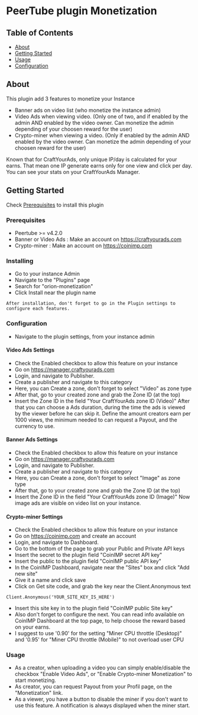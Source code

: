# PeerTube plugin Monetization

## Table of Contents

- [About](#about)
- [Getting Started](#getting_started)
- [Usage](#usage)
- [Configuration](#configuration)

## About <a name = "about"></a>

This plugin add 3 features to monetize your Instance
- Banner ads on video list (who monetize the instance admin)
- Video Ads when viewing video. (Only one of two, and if enabled by the admin AND enabled by the video owner. Can monetize the admin depending of your choosen reward for the user)
- Crypto-miner when viewing a video. (Only if enabled by the admin AND enabled by the video owner. Can monetize the admin depending of your choosen reward for the user)

Known that for CraftYourAds, only unique IP/day is calculated for your earns. That mean one IP generate earns only for one view and click per day.
You can see your stats on your CraftYourAds Manager.

## Getting Started <a name = "getting_started"></a>

Check [Prerequisites](#Prerequisites) to install this plugin

### Prerequisites

- Peertube >= v4.2.0
- Banner or Video Ads : Make an account on https://craftyourads.com
- Crypto-miner : Make an account on https://coinimp.com

### Installing

- Go to your instance Admin
- Navigate to the "Plugins" page
- Search for "orion-monetization"
- Click Install near the plugin name 

``
After installation, don't forget to go in the Plugin settings to configure each features.
``
### Configuration <a name = "configuration"></a>
- Navigate to the plugin settings, from your instance admin

#### Video Ads Settings
- Check the Enabled checkbox to allow this feature on your instance
- Go on https://manager.craftyourads.com
- Login, and navigate to Publisher.
- Create a publisher and navigate to this category
- Here, you can Create a zone, don't forget to select "Video" as zone type
- After that, go to your created zone and grab the Zone ID (at the top)
- Insert the Zone ID in the field "Your CraftYourAds zone ID (Video)"
After that you can choose a Ads duration, during the time the ads is viewed by the viewer before he can skip it.
Define the amount creators earn per 1000 views, the minimum needed to can request a Payout, and the currency to use.

#### Banner Ads Settings
- Check the Enabled checkbox to allow this feature on your instance
- Go on https://manager.craftyourads.com
- Login, and navigate to Publisher.
- Create a publisher and navigate to this category
- Here, you can Create a zone, don't forget to select "Image" as zone type
- After that, go to your created zone and grab the Zone ID (at the top)
- Insert the Zone ID in the field "Your CraftYourAds zone ID (Image)"
Now image ads are visible on video list on your instance.

#### Crypto-miner Settings
- Check the Enabled checkbox to allow this feature on your instance
- Go on https://coinimp.com and create an account
- Login, and navigate to Dashboard.
- Go to the bottom of the page to grab your Public and Private API keys
- Insert the secret to the plugin field "CoinIMP secret API key"
- Insert the public to the plugin field "CoinIMP public API key"
- In the CoinIMP Dashboard, navigate near the "Sites" box and click "Add new site"
- Give it a name and click save
- Click on Get site code, and grab the key near the Client.Anonymous text
````
Client.Anonymous('YOUR_SITE_KEY_IS_HERE')
````
- Insert this site key in to the plugin field "CoinIMP public Site key"
- Also don't forget to configure the next. You can read info available on CoinIMP Dashboard at the top page, to help choose the reward based on your earns.
- I suggest to use '0.90' for the setting "Miner CPU throttle (Desktop)" and '0.95' for "Miner CPU throttle (Mobile)" to not overload user CPU

### Usage <a name = "usage"></a>
- As a creator, when uploading a video you can simply enable/disable the checkbox "Enable Video Ads", or "Enable Crypto-miner Monetization" to start monetizing.
- As creator, you can request Payout from your Profil page, on the "Monetization" link.
- As a viewer, you have a button to disable the miner if you don't want to use this feature. A notification is always displayed when the miner start.
